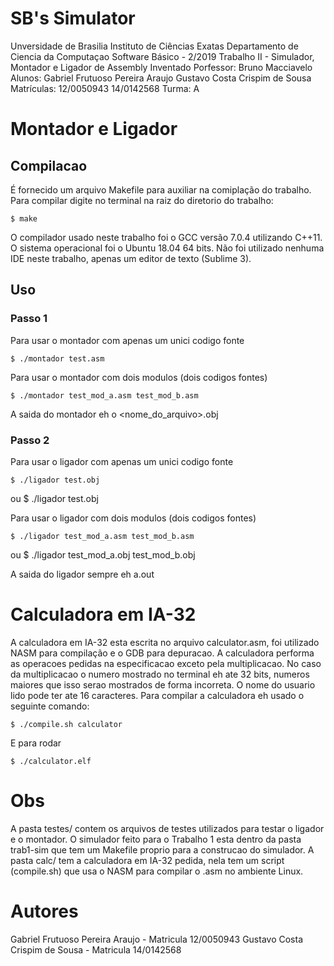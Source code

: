 # SB's Simulator

Unversidade de Brasilia
Instituto de Ciências Exatas
Departamento de Ciencia da Computaçao
Software Básico - 2/2019
Trabalho II - Simulador, Montador e Ligador de Assembly Inventado
Porfessor: Bruno Macciavelo
Alunos: Gabriel Frutuoso Pereira Araujo
        Gustavo Costa Crispim de Sousa
Matrículas: 12/0050943
            14/0142568
Turma: A

# Montador e Ligador

## Compilacao

É fornecido um arquivo Makefile para auxiliar na comiplação do trabalho.
Para compilar digite no terminal na raiz do diretorio do trabalho:

    $ make

O compilador usado neste trabalho foi o GCC versão 7.0.4 utilizando C++11. O sistema operacional foi o Ubuntu 18.04 64 bits. Não foi utilizado nenhuma IDE neste trabalho, apenas um editor de texto (Sublime 3).

## Uso
### Passo 1
Para usar o montador com apenas um unici codigo fonte

    $ ./montador test.asm

Para usar o montador com dois modulos (dois codigos fontes)

    $ ./montador test_mod_a.asm test_mod_b.asm

A saida do montador eh o <nome_do_arquivo>.obj

### Passo 2
Para usar o ligador com apenas um unici codigo fonte

    $ ./ligador test.obj
ou
    $ ./ligador test.obj

Para usar o ligador com dois modulos (dois codigos fontes)

    $ ./ligador test_mod_a.asm test_mod_b.asm
ou
    $ ./ligador test_mod_a.obj test_mod_b.obj

A saida do ligador sempre eh a.out

# Calculadora em IA-32

A calculadora em IA-32 esta escrita no arquivo calculator.asm, foi utilizado NASM para compilação e o GDB para depuracao.
A calculadora performa as operacoes pedidas na especificacao exceto pela multiplicacao. No caso da multiplicacao o numero
mostrado no terminal eh ate 32 bits, numeros maiores que isso serao mostrados de forma incorreta.
O nome do usuario lido pode ter ate 16 caracteres.
Para compilar a calculadora eh usado o seguinte comando:

    $ ./compile.sh calculator

E para rodar

    $ ./calculator.elf

# Obs
A pasta testes/ contem os arquivos de testes utilizados para testar o ligador e o montador.
O simulador feito para o Trabalho 1 esta dentro da pasta trab1-sim que tem um Makefile proprio para a construcao do simulador.
A pasta calc/ tem a calculadora em IA-32 pedida, nela tem um script (compile.sh) que usa o NASM para compilar o .asm no
ambiente Linux. 

# Autores
Gabriel Frutuoso Pereira Araujo - Matricula 12/0050943
Gustavo Costa Crispim de Sousa - Matricula 14/0142568
